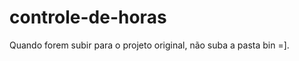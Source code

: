 controle-de-horas
=================
Quando forem subir para o projeto original, não suba a pasta bin =].
